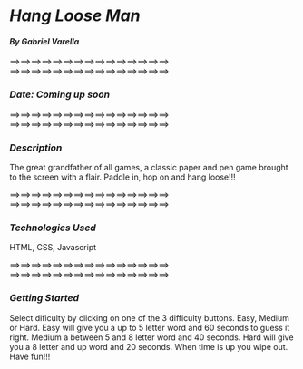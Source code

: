 # *Hang Loose Man*

#### *By Gabriel Varella*

==>==>==>==>==>==>==>==>==>==>==>==>==>==>==>
==>==>==>==>==>==>==>==>==>==>==>==>==>==>==>

### *Date: Coming up soon*

==>==>==>==>==>==>==>==>==>==>==>==>==>==>==>
==>==>==>==>==>==>==>==>==>==>==>==>==>==>==>

### *Description*


The great grandfather of all games, a classic paper and pen game brought to the screen with a flair. Paddle in, hop on and hang loose!!!

==>==>==>==>==>==>==>==>==>==>==>==>==>==>==>
==>==>==>==>==>==>==>==>==>==>==>==>==>==>==>

### *Technologies Used*

HTML, CSS, Javascript

==>==>==>==>==>==>==>==>==>==>==>==>==>==>==>
==>==>==>==>==>==>==>==>==>==>==>==>==>==>==>

### *Getting Started*

Select dificulty by clicking on one of the 3 difficulty buttons. Easy, Medium or Hard. Easy will give you a up to 5 letter word and 60 seconds to guess it right. Medium a between 5 and 8 letter word and 40 seconds. Hard will give you a 8 letter and up word and 20 seconds. When time is up you wipe out. Have fun!!!


